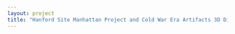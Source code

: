 ```yaml
--- 
layout: project 
title: "Hanford Site Manhattan Project and Cold War Era Artifacts 3D Digital Repository" 
---
```



